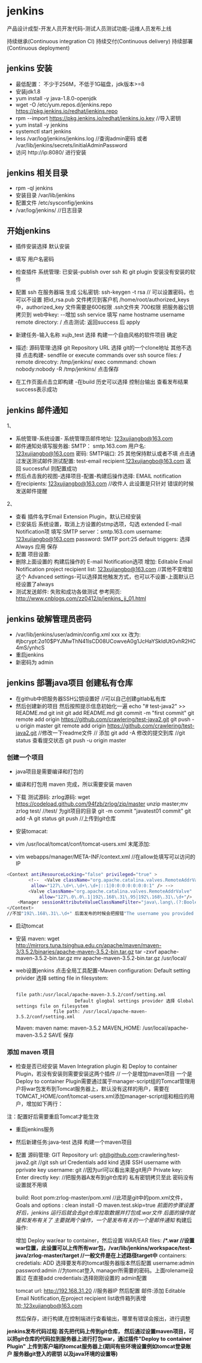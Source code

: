 # jenkins 

产品设计成型-开发人员开发代码-测试人员测试功能-运维人员发布上线

持续继承(Continuous integration CI)
持续交付(Continuous delivery)
持续部署(Continuous deployment)


## jenkins 安装

* 最低配置： 不少于256M，不低于1G磁盘，jdk版本>=8
* 安装jdk1.8
* yum install -y java-1.8.0-openjdk
* wget -O /etc/yum.repos.d/jenkins.repo https://pkg.jenkins.io/redhat/jenkins.repo
* rpm --import https://pkg.jenkins.io/redhat/jenkins.io.key //导入密钥
* yum install -y jenkins
* systemctl start jenkins
* less /var/log/jenkins/jenkins.log //查询admin密码 或者 /var/lib/jenkins/secrets/initialAdminPassword
* 访问 http://ip:8080/ 进行安装


## jenkins 相关目录

* rpm -ql jenkins
* 安装目录 /var/lib/jenkins
* 配置文件 /etc/sysconfig/jenkins
* /var/log/jenkins/ //日志目录


## 开始jenkins

* 插件安装选择 默认安装
* 填写 用户名密码
* 检查插件
  系统管理: 已安装-publish over ssh 和  git plugin
  安装没有安装的软件

* 配置 ssh
  在服务器端 生成 公私密钥: ssh-keygen -t rsa // 可以设置密码，也可以不设置
  把id_rsa.pub 文件拷贝到客户机 /home/root/authorized_keys 中，authorized_key 文件需要是600权限 .ssh文件夹 700权限
  把服务器公钥拷贝到 web中key:  --增加 ssh service 填写 name hostname username remote directory: / 
  点击测试: 返回success 后 apply

* 新建任务-输入名称 xujb_test 
           选择 构建一个自由风格的软件项目
            确定
* 描述:
  源码管理:选择 git
  Repository URL 选择 git的一个clone地址
  其他不选择
  点击构建- sendfile or execute commands over ssh
  source files: **/**
  remote direcotry: /tmp/jenkins/
  exec commmand: chown nobody:nobody -R /tmp/jenkins/
  点击保存
* 在工作页面点击立即构建 -在build 历史可以选择 控制台输出 查看发布结果 success表示成功


## jenkins 邮件通知

1、
* 系统管理-系统设置- 系统管理员邮件地址: 123xujiangbo@163.com
* 邮件通知处填写服务器: 
  SMTP： smtp.163.com
  用户名: 123xujiangbo@163.com 密码:
  SMTP端口: 25
  其他保持默认或者不填
  点击通过发送测试邮件测试配置: test-email recipient:123xujiangbo@163.com  返回 successful 则配置成功
* 然后点击我的视图-选择项目-配置-构建后操作选择: EMAIL notification 
* 在recipients: 123xujiangbo@163.com //收件人
此设置是只针对 错误的时候发送邮件提醒

2、
* 查看  插件名字Email Extension Plugin，默认已经安装
* 已安装后 系统设置，取消上方设置的stmp选项，勾选 extended E-mail Notification项
  填写:SMTP server：smtp.163.com
  username: 123xujiangbo@163.com password:
  SMTP port:25
  default triggers: 选择 Always
  应用 保存
* 配置 项目设置:
* 删除上面设置的 构建后操作的 E-mail Notification选项
  增加: Editable Email Notification
  project recipient list: 123xujiangbo@163.com //其他不变增加这个
  Advanced settings-可以选择其他触发方式，也可以不设置-上面默认已经设置了always
* 测试发送邮件: 失败和成功各做测试
参考网页: http://www.cnblogs.com/zz0412/p/jenkins_jj_01.html


## jenkins 破解管理员密码

* /var/lib/jenkins/user/admin/config.xml
  <passwordHash> xxx </passwordHash>
  xx 改为: #jbcrypt:$2a$10$PYJMwThN41lsCD08UCowveA0g1JcHaYSkIdUtGvhR2HC4mS/ynhcS 
* 重启jenkins
* 新密码为 admin


## jenkins 部署java项目 创建私有仓库

* 在github中把服务器SSH公钥设置好 //可以自己创建gitlab私有库
* 然后创建新的项目
  然后按照提示信息初始化一遍
  echo "# test-java2" >> README.md
  git init
  git add README.md
  git commit -m "first commit"
  git remote add origin https://github.com/crawlering/test-java2.git
  git push -u origin master
  git remote add origin https://github.com/crawlering/test-java2.git
  //修改一下readme文件
  // 添加 git add -A 修改的提交到库
  //git status 查看提交状态
  git push -u origin master


### 创建一个项目
  
* java项目是需要编译和打包的
* 编译和打包用 maven 完成，所以需要安装 maven
* 下载 测试源码: zrlog源码: 
  wget https://codeload.github.com/94fzb/zrlog/zip/master 
  unzip master;mv zrlog test/ //test/ 为git项目的目录
  git -m commit "javatest01 commit"
  git add -A 
  git status
  git push //上传到git仓库

* 安装tomacat:
* vim /usr/local/tomcat/conf/tomcat-users.xml 末尾添加:
  <role rolename="admin"/>
  <role rolename="admin-gui"/>
  <role rolename="admin-script"/>
  <role rolename="manager"/>
  <role rolename="manager-gui"/>
  <role rolename="manager-script"/>
  <role rolename="manager-jmx"/>
  <role rolename="manager-status"/>
  <user name="admin" password="admin" roles="admin,manager,admin-gui,admin-script,manager-gui,manager-script,manager-jmx,manager-status" />

* vim webapps/manager/META-INF/context.xml //在allow处填写可以访问的IP

```bash
<Context antiResourceLocking="false" privileged="true" >
        <!--  <Valve className="org.apache.catalina.valves.RemoteAddrValve"
         allow="127\.\d+\.\d+\.\d+|::1|0:0:0:0:0:0:0:1" /> -->
        <Valve className="org.apache.catalina.valves.RemoteAddrValve"
            allow="127\.0\.0\.1|192\.168\.31\.95|192\.168\.31\.\d+"/>
    <Manager sessionAttributeValueClassNameFilter="java\.lang\.(?:Boolean|Integer|Long|Number|String)|org\.apache\.catalina\.filters\.CsrfPreventionFilter\$LruCache(?:\$1)?|java\.util\.(?:Linked)?HashMap"/>
</Context> 
//不加"192\.168\.31\.\d+" 后面发布的时候会把报错"The username you provided is not allowed to use the text-based Tomcat Manager (error 403)"

```

* 启动tomcat


* 安装 maven: 
  wget http://mirrors.tuna.tsinghua.edu.cn/apache/maven/maven-3/3.5.2/binaries/apache-maven-3.5.2-bin.tar.gz
  tar -zxvf apache-maven-3.5.2-bin.tar.gz
  mv apache-maven-3.5.2-bin.tar.gz /usr/local/
* web设置jenkins
  点击全局工具配置-Maven configuration: Default setting privider 选择 setting file in filesystem:

                                                                       file path:/usr/local/apache-maven-3.5.2/conf/setting.xml
			                Default glogbal settings provider 选择 Global settings file on filesystem
					file path: /usr/local/apache-maven-3.5.2/conf/setting.xml
  Maven: maven name: maven-3.5.2
         MAVEN_HOME: /usr/local/apache-maven-3.5.2
  SAVE 保存


### 添加 maven 项目
 
* 检查是否已经安装 Maven Integration plugin 和 Deploy to container Plugin，若没有安装则需要安装这两个插件
// 一个是增加maven项目 一个是 Deploy to container Plugin需要通过属于manager-script组的Tomcat管理用户将war包发布到Tomcat服务器上，默认没有这样的用户，需要在TOMCAT_HOME/conf/tomcat-users.xml添加manager-script组和相应的用户，增加如下两行：
<role rolename="manager-script"/>
<user username="deploy" password="deploy123456" roles="manager-script"/>
注：配置好后需要重启Tomcat才能生效

* 重启jenkins服务

* 然后新建任务:java-test 选择 构建一个maven项目
* 配置
  源码管理: GIT
  Repository url:   git@github.com:crawlering/test-java2.git       //git ssh url
  Credentials add
  kind 选择 SSH username with pprivate key
  username: git //因为url可以看出来是git用户
  Private key: Enter directly
  key:  //把服务器A发布到git仓库的 私有密钥拷贝至此
  密码没有设置就不用填

  build: Root pom:zrlog-master/pom.xml //此项是git中的pom.xml文件，
  Goals and options : clean install -D maven.test.skip=true
  *前面的步骤设置好后，jenkins 运行后就会去git仓库拉取数据并打包成.war文件*
  *后面的操作就是和发布有关了*
  *主要就两个操作，一个是发布有关的一个是邮件通知*
  构建后操作:
  
  增加 Deploy war/ear to container，然后设置
  WAR/EAR files: **/*.war      //设置war位置，此设置可以上传所有war包，/var/lib/jenkins/workspace/test-java/zrlog-master/target
                              //一般文件是在上述路径target中**
  containers: credetials: ADD 选择要发布的tomcat服务器版本然后配置
  username:admin password:admin //为tomcat登入 manager所需要的密码。上面rolename设置过
  在直接add
  credentials:选择刚刚设置的 admin配置


  tomcat url: http://192.168.31.20  //服务器IP
  然后配置 邮件:添加 Editable Email Notification,在project recipient list收件箱列表增加;,123xujiangbo@163.com

  然后保存，进行构建,在控制端进行查看输出，哪里有错误会报出，进行调整


**jenkins发布代码过程:首先把代码上传到git仓库，
  然后通过设置maven项目，可以把git仓库的代码拉到服务器上进行打包war，通过插件"Deploy to container Plugin"
  上传到客户端的tomcat服务器上(期间有些环境设置例如tomcat登录账户 服务器git登入的密钥 以及java环境的设置等)**


